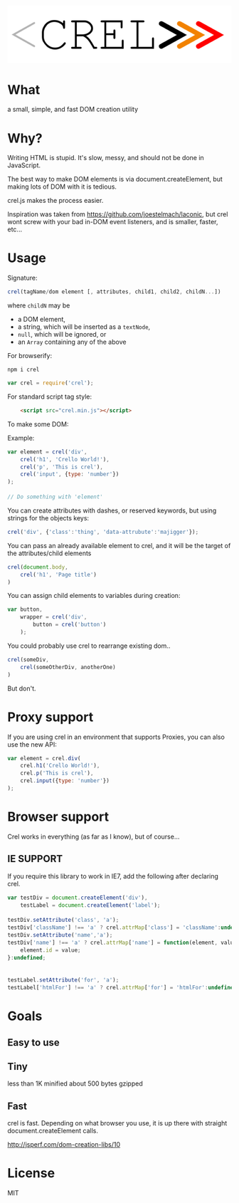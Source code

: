 ![crel](logo.png)


# What #

a small, simple, and fast DOM creation utility

# Why? #

Writing HTML is stupid. It's slow, messy, and should not be done in JavaScript.

The best way to make DOM elements is via document.createElement, but making lots of DOM with it is tedious.

crel.js makes the process easier.

Inspiration was taken from https://github.com/joestelmach/laconic, but crel wont screw with your bad in-DOM event listeners, and is smaller, faster, etc...

# Usage #

Signature:

```javascript
crel(tagName/dom element [, attributes, child1, child2, childN...])
```

where `childN` may be

 * a DOM element,
 * a string, which will be inserted as a `textNode`,
 * `null`, which will be ignored, or
 * an `Array` containing any of the above

For browserify:

```
npm i crel
```

```javascript
var crel = require('crel');
```

For standard script tag style:

```html
    <script src="crel.min.js"></script>
```

To make some DOM:

Example:

```javascript
var element = crel('div',
    crel('h1', 'Crello World!'),
    crel('p', 'This is crel'),
    crel('input', {type: 'number'})
);

// Do something with 'element'
```

You can create attributes with dashes, or reserved keywords, but using strings for the objects keys:

```javascript
crel('div', {'class':'thing', 'data-attrubute':'majigger'});
```

You can pass an already available element to crel, and it will be the target of the attributes/child elements

```javascript
crel(document.body,
    crel('h1', 'Page title')
)
```

You can assign child elements to variables during creation:

```javascript
var button,
    wrapper = crel('div',
        button = crel('button')
    );
```

You could probably use crel to rearrange existing dom..

```javascript
crel(someDiv,
    crel(someOtherDiv, anotherOne)
)
```

But don't.

# Proxy support

If you are using crel in an environment that supports Proxies, you can also use the new API:

```javascript
var element = crel.div(
    crel.h1('Crello World!'),
    crel.p('This is crel'),
    crel.input({type: 'number'})
);
```

# Browser support

Crel works in everything (as far as I know), but of course...

##  IE SUPPORT

If you require this library to work in IE7, add the following after declaring crel.

```javascript
var testDiv = document.createElement('div'),
    testLabel = document.createElement('label');

testDiv.setAttribute('class', 'a');
testDiv['className'] !== 'a' ? crel.attrMap['class'] = 'className':undefined;
testDiv.setAttribute('name','a');
testDiv['name'] !== 'a' ? crel.attrMap['name'] = function(element, value){
    element.id = value;
}:undefined;


testLabel.setAttribute('for', 'a');
testLabel['htmlFor'] !== 'a' ? crel.attrMap['for'] = 'htmlFor':undefined;
```

# Goals #

## Easy to use ##

## Tiny ##
less than 1K minified
about 500 bytes gzipped
## Fast ##

crel is fast. Depending on what browser you use, it is up there with straight document.createElement calls.

http://jsperf.com/dom-creation-libs/10

# License #

MIT
